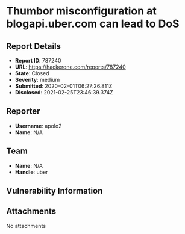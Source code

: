 # Thumbor misconfiguration at blogapi.uber.com can lead to DoS

## Report Details
- **Report ID**: 787240
- **URL**: https://hackerone.com/reports/787240
- **State**: Closed
- **Severity**: medium
- **Submitted**: 2020-02-01T06:27:26.811Z
- **Disclosed**: 2021-02-25T23:46:39.374Z

## Reporter
- **Username**: apolo2
- **Name**: N/A

## Team
- **Name**: N/A
- **Handle**: uber

## Vulnerability Information


## Attachments
No attachments
